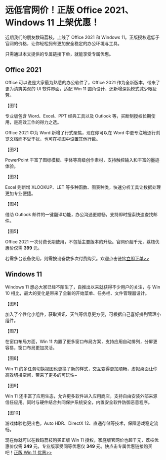 # 远低官网价！正版 Office 2021、Windows 11 上架优惠！

近期我们的朋友数码荔枝，上线了 Office 2021 和 Windows 11。正版授权远低于官网的价格，让你轻松拥有更加安全稳定的办公环境与工具。<br>

只需通过本文提供的专属链接下单，就能享受专属优惠。<br>

## Office 2021

Office 可以说是大家最为熟悉的办公软件了，Office 2021 作为全新版本，带来了更为清爽美观的 UI 软件界面，适配 Win 11 圆角设计，还新增深色模式减少眼疲劳。<br>

【图1】

专业版包含 Word、Excel、PPT 经典工具以及 Outlook 等，买断制授权长期使用，是高效工作的得力之选。<br>

Office 2021 中为 Word 新增了行式聚焦，现在你可以在 Word 中更专注地逐行浏览文档而不受干扰，也可在视图中设置其他行数。<br>

【图2】

PowerPoint 丰富了图标模板、字体等高级创作素材，支持触控输入和丰富的墨迹体验。<br>

【图3】

Excel 则新增 XLOOKUP、LET 等多种函数、图表种类，快速分析工具让数据处理更加专业便捷。<br>

【图4】

借助 Outlook 邮件的一键翻译功能，办公沟通更顺畅，支持即时搜索快速查找邮件。<br>

【图5】

Office 2021 一次付费长期使用，不包括主要版本的升级。官网价超千元，荔枝优惠价仅需 **399** 元。<br>

若需多台设备使用，则需按设备数多次付费购买。欢迎点击链接[立即下单>>](https://store.lizhi.io/site/products/id/641?cid=4sac0t7f)<br>

## Windows 11

Windows 11 想必大家已经不陌生了，自推出以来就获得不少用户的关注，与 Win 10 相比，最大的变化是带来了全新的开始菜单、任务栏、文件管理器设计。<br>

【图6】

加入了个性化小组件，获取资讯、天气等信息更方便，可根据自己喜好排列管理小组件。<br>

【图7】

在窗口布局方面，Win 11 内置了更多窗口布局方案，支持应用自动排列，分屏更容易，窗口布局更加灵活。<br>

【图8】

Win 11 的多任务切换视图也更换了新的样式，交互变得更加顺畅，虚拟桌面让你高效切换空间，带来了更多的可玩性~<br>

【图9】

Win 11 还丰富了应用生态，允许更多软件进入应用商店，支持自由安装外部来源信任应用。同时与硬件结合共同保护系统安全，内置安全软件防御恶意程序。<br>

【图10】

游戏体验也更出色，Auto HDR、DirectX 12、直通存储等技术，保障游戏稳定流畅。<br>

现在你就可以在数码荔枝购买正版 Win 11 授权，家庭版官网价也超千元，荔枝优惠价仅需 **249** 元，专业版享受同等优惠仅 **349** 元。快点击专属优惠链接购买吧！[正版 Win 11 优惠>>](https://store.lizhi.io/site/products/id/642?cid=4sac0t7f)<br>